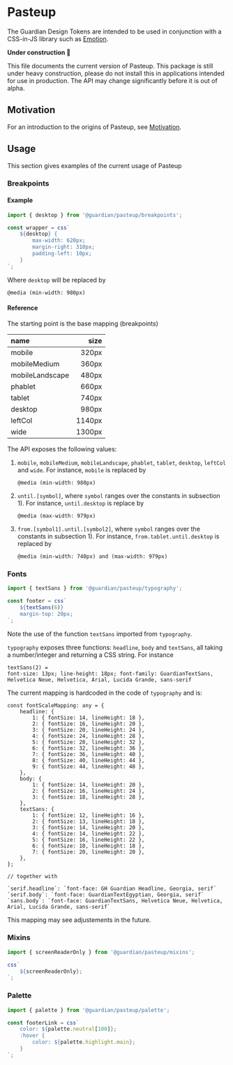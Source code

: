 # Pasteup

The Guardian Design Tokens are intended to be used in conjunction with a CSS-in-JS library such as [Emotion](https://emotion.sh).

**Under construction 🚧**

This file documents the current version of Pasteup. This package is still under heavy construction, please do not install this in applications intended for use in production. The API may change significantly before it is out of alpha.

## Motivation

For an introduction to the origins of Pasteup, see [Motivation](Motivation.md).

## Usage

This section gives examples of the current usage of Pasteup

### Breakpoints

#### Example

```js
import { desktop } from '@guardian/pasteup/breakpoints';

const wrapper = css`
    ${desktop} {
        max-width: 620px;
        margin-right: 310px;
        padding-left: 10px;
    }
`;
```

Where `desktop` will be replaced by

```
@media (min-width: 980px)
```

#### Reference

The starting point is the base mapping (breakpoints)

| name            |   size |
| :-------------- | -----: |
| mobile          |  320px |
| mobileMedium    |  360px |
| mobileLandscape |  480px |
| phablet         |  660px |
| tablet          |  740px |
| desktop         |  980px |
| leftCol         | 1140px |
| wide            | 1300px |

The API exposes the following values:

1. `mobile`, `mobileMedium`, `mobileLandscape`, `phablet`, `tablet`, `desktop`, `leftCol` and `wide`. For instance, `mobile` is replaced by

    ```
    @media (min-width: 980px)
    ```

1. `until.[symbol]`, where `symbol` ranges over the constants in subsection 1). For instance, `until.desktop` is replace by

    ```
    @media (max-width: 979px)
    ```

1. `from.[symbol1].until.[symbol2]`, where `symbol` ranges over the constants in subsection 1). For instance, `from.tablet.until.desktop` is replaced by

    ```
    @media (min-width: 740px) and (max-width: 979px)
    ```

### Fonts

```js
import { textSans } from '@guardian/pasteup/typography';

const footer = css`
    ${textSans(6)}
    margin-top: 20px;
`;
```

Note the use of the function `textSans` imported from `typography`.

`typography` exposes three functions: `headline`, `body` and `textSans`, all taking a number/integer and returning a CSS string. For instance

```
textSans(2) =
font-size: 13px; line-height: 18px; font-family: GuardianTextSans, Helvetica Neue, Helvetica, Arial, Lucida Grande, sans-serif
```

The current mapping is hardcoded in the code of `typography` and is:

```
const fontScaleMapping: any = {
    headline: {
        1: { fontSize: 14, lineHeight: 18 },
        2: { fontSize: 16, lineHeight: 20 },
        3: { fontSize: 20, lineHeight: 24 },
        4: { fontSize: 24, lineHeight: 28 },
        5: { fontSize: 28, lineHeight: 32 },
        6: { fontSize: 32, lineHeight: 36 },
        7: { fontSize: 36, lineHeight: 40 },
        8: { fontSize: 40, lineHeight: 44 },
        9: { fontSize: 44, lineHeight: 48 },
    },
    body: {
        1: { fontSize: 14, lineHeight: 20 },
        2: { fontSize: 16, lineHeight: 24 },
        3: { fontSize: 18, lineHeight: 28 },
    },
    textSans: {
        1: { fontSize: 12, lineHeight: 16 },
        2: { fontSize: 13, lineHeight: 18 },
        3: { fontSize: 14, lineHeight: 20 },
        4: { fontSize: 14, lineHeight: 22 },
        5: { fontSize: 16, lineHeight: 22 },
        6: { fontSize: 18, lineHeight: 18 },
        7: { fontSize: 20, lineHeight: 20 },
    },
};

// together with

`serif.headline`: `font-face: GH Guardian Headline, Georgia, serif`
`serif.body`: `font-face: GuardianTextEgyptian, Georgia, serif`
`sans.body`: `font-face: GuardianTextSans, Helvetica Neue, Helvetica, Arial, Lucida Grande, sans-serif`

```

This mapping may see adjustements in the future.

### Mixins

```js
import { screenReaderOnly } from '@guardian/pasteup/mixins';

css`
    ${screenReaderOnly};
`;
```

### Palette

```js
import { palette } from '@guardian/pasteup/palette';

const footerLink = css`
    color: ${palette.neutral[100]};
    :hover {
        color: ${palette.highlight.main};
    }
`;
```
